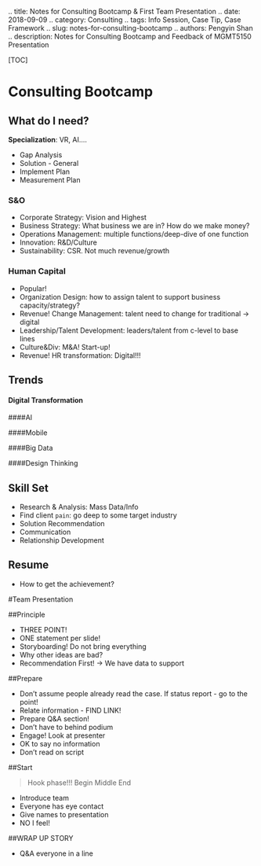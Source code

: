 .. title: Notes for Consulting Bootcamp & First Team Presentation
.. date: 2018-09-09
.. category: Consulting
.. tags: Info Session, Case Tip, Case Framework
.. slug: notes-for-consulting-bootcamp
.. authors: Pengyin Shan
.. description: Notes for Consulting Bootcamp and Feedback of MGMT5150 Presentation

[TOC]

# Consulting Bootcamp

## What do I need?

**Specialization**: VR, AI....

- Gap Analysis
- Solution - General
- Implement Plan
- Measurement Plan

### S&O 

- Corporate Strategy: Vision and Highest
- Business Strategy: What business we are in? How do we make money?
- Operations Management: multiple functions/deep-dive of one function 
- Innovation: R&D/Culture
- Sustainability: CSR. Not much revenue/growth

### Human Capital

- Popular!
- Organization Design: how to assign talent to support business capacity/strategy?
- Revenue! Change Management: talent need to change for traditional -> digital
- Leadership/Talent Development: leaders/talent from c-level to base lines
- Culture&Div: M&A! Start-up!
- Revenue! HR transformation: Digital!!!

## Trends

#### Digital Transformation

####AI

####Mobile

####Big Data

####Design Thinking


## Skill Set

- Research & Analysis: Mass Data/Info
- Find client `pain`: go deep to some target industry
- Solution Recommendation
- Communication
- Relationship Development

## Resume

- How to get the achievement?

#Team Presentation

##Principle

- THREE POINT!
- ONE statement per slide!
- Storyboarding! Do not bring everything
- Why other ideas are bad?
- Recommendation First! -> We have data to support

##Prepare


- Don’t assume people already read the case. If status report - go to the point!
- Relate information - FIND LINK!
- Prepare Q&A section!
- Don’t have to behind podium
- Engage! Look at presenter
- OK to say no information
- Don’t read on script

##Start

> Hook phase!!! Begin Middle End

- Introduce team
- Everyone has eye contact
- Give names to presentation
- NO I feel! 

##WRAP UP STORY

- Q&A everyone in a line


